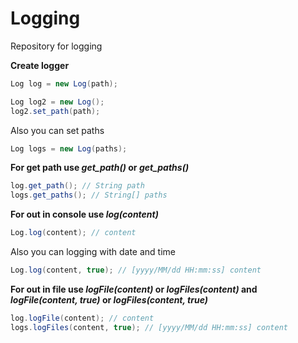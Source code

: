 # Logging
 
Repository for logging

**Create logger**
```java
Log log = new Log(path);

Log log2 = new Log();
log2.set_path(path);
```
Also you can set paths
```java
Log logs = new Log(paths);
```
**For get path use _get_path()_ or _get_paths()_**
```java
log.get_path(); // String path
logs.get_paths(); // String[] paths
```
**For out in console use _log(content)_**
```java
Log.log(content); // content
```
Also you can logging with date and time
```java
Log.log(content, true); // [yyyy/MM/dd HH:mm:ss] content
```
**For out in file use _logFile(content)_ or _logFiles(content)_ and _logFile(content, true)_ or _logFiles(content, true)_**
```java
log.logFile(content); // content
logs.logFiles(content, true); // [yyyy/MM/dd HH:mm:ss] content
```